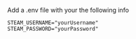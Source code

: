 Add a .env file with your the following info

```.env
STEAM_USERNAME="yourUsername"
STEAM_PASSWORD="yourPassword"
```

